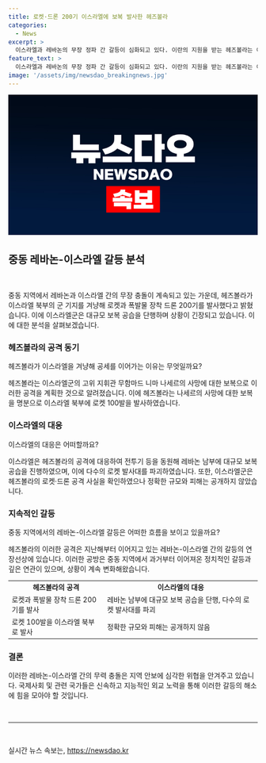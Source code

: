 ```yaml
---
title: 로켓·드론 200기 이스라엘에 보복 발사한 헤즈볼라
categories:
  - News
excerpt: >
  이스라엘과 레바논의 무장 정파 간 갈등이 심화되고 있다. 이란의 지원을 받는 헤즈볼라는 이스라엘 북부 군 기지를 겨냥해 로켓과 폭발물 장착 드론 200기를 발사했다. 이에 이스라엘군은 대규모 보복 공습을 단행하며 상황이 급격히 악화되고 있다. 양측의 공격으로 인한 피해와 군사적 격화로 갈등은 더욱 심각한 단계에 이르렀다.
feature_text: >
  이스라엘과 레바논의 무장 정파 간 갈등이 심화되고 있다. 이란의 지원을 받는 헤즈볼라는 이스라엘 북부 군 기지를 겨냥해 로켓과 폭발물 장착 드론 200기를 발사했다. 이에 이스라엘군은 대규모 보복 공습을 단행하며 상황이 급격히 악화되고 있다. 양측의 공격으로 인한 피해와 군사적 격화로 갈등은 더욱 심각한 단계에 이르렀다.
image: '/assets/img/newsdao_breakingnews.jpg'
---
```


<p><img src="/assets/img/newsdao_breakingnews.jpg" alt="firstkoreanews 속보" /></p>

<h2 data-ke-size="size26">중동 레바논-이스라엘 갈등 분석</h2>

<p data-ke-size="size16">&nbsp;</p>

<p>중동 지역에서 레바논과 이스라엘 간의 무장 충돌이 계속되고 있는 가운데, 헤즈볼라가 이스라엘 북부의 군 기지를 겨냥해 로켓과 폭발물 장착 드론 200기를 발사했다고 밝혔습니다. 이에 이스라엘군은 대규모 보복 공습을 단행하며 상황이 긴장되고 있습니다. 이에 대한 분석을 살펴보겠습니다.</p>

<h3>헤즈볼라의 공격 동기</h3>

<p data-ke-size="size16">헤즈볼라가 이스라엘을 겨냥해 공세를 이어가는 이유는 무엇일까요?</p>

<p>헤즈볼라는 이스라엘군의 고위 지휘관 무함마드 니마 나세르의 사망에 대한 보복으로 이러한 공격을 계획한 것으로 알려졌습니다. 이에 헤즈볼라는 나세르의 사망에 대한 보복을 명분으로 이스라엘 북부에 로켓 100발을 발사하였습니다.</p>

<h3>이스라엘의 대응</h3>

<p data-ke-size="size16">이스라엘의 대응은 어떠할까요?</p>

<p>이스라엘은 헤즈볼라의 공격에 대응하여 전투기 등을 동원해 레바논 남부에 대규모 보복 공습을 진행하였으며, 이에 다수의 로켓 발사대를 파괴하였습니다. 또한, 이스라엘군은 헤즈볼라의 로켓·드론 공격 사실을 확인하였으나 정확한 규모와 피해는 공개하지 않았습니다.</p>

<h3>지속적인 갈등</h3>

<p data-ke-size="size16">중동 지역에서의 레바논-이스라엘 갈등은 어떠한 흐름을 보이고 있을까요?</p>

<p>헤즈볼라의 이러한 공격은 지난해부터 이어지고 있는 레바논-이스라엘 간의 갈등의 연장선상에 있습니다. 이러한 공방은 중동 지역에서 과거부터 이어져온 정치적인 갈등과 깊은 연관이 있으며, 상황이 계속 변화해왔습니다.</p>

<table>
    <tr>
        <td style="text-align: center; height: 17px;"><b>헤즈볼라의 공격</b></td>
        <td style="text-align: center; height: 17px;"><b>이스라엘의 대응</b></td>
    </tr>
    <tr>
        <td>로켓과 폭발물 장착 드론 200기를 발사</td>
        <td>레바논 남부에 대규모 보복 공습을 단행, 다수의 로켓 발사대를 파괴</td>
    </tr>
    <tr>
        <td>로켓 100발을 이스라엘 북부로 발사</td>
        <td>정확한 규모와 피해는 공개하지 않음</td>
    </tr>
</table>

<h3>결론</h3>

<p data-ke-size="size16">이러한 레바논-이스라엘 간의 무력 충돌은 지역 안보에 심각한 위협을 안겨주고 있습니다. 국제사회 및 관련 국가들은 신속하고 지능적인 외교 노력을 통해 이러한 갈등의 해소에 힘을 모아야 할 것입니다.</p>

<p data-ke-size="size16">&nbsp;</p>

<hr>

<p data-ke-size="size16">&nbsp;</p>
실시간 뉴스 속보는, <a href="https://newsdao.kr" rel="dofollow">https://newsdao.kr</a>


